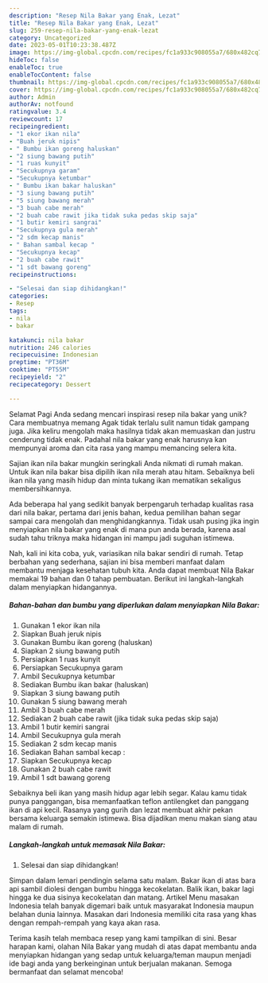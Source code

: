 ```yaml
---
description: "Resep Nila Bakar yang Enak, Lezat"
title: "Resep Nila Bakar yang Enak, Lezat"
slug: 259-resep-nila-bakar-yang-enak-lezat
category: Uncategorized
date: 2023-05-01T10:23:38.487Z
image: https://img-global.cpcdn.com/recipes/fc1a933c908055a7/680x482cq70/nila-bakar-foto-resep-utama.jpg
hideToc: false
enableToc: true
enableTocContent: false
thumbnail: https://img-global.cpcdn.com/recipes/fc1a933c908055a7/680x482cq70/nila-bakar-foto-resep-utama.jpg
cover: https://img-global.cpcdn.com/recipes/fc1a933c908055a7/680x482cq70/nila-bakar-foto-resep-utama.jpg
author: Admin
authorAv: notfound
ratingvalue: 3.4
reviewcount: 17
recipeingredient:
- "1 ekor ikan nila"
- "Buah jeruk nipis"
- " Bumbu ikan goreng haluskan"
- "2 siung bawang putih"
- "1 ruas kunyit"
- "Secukupnya garam"
- "Secukupnya ketumbar"
- " Bumbu ikan bakar haluskan"
- "3 siung bawang putih"
- "5 siung bawang merah"
- "3 buah cabe merah"
- "2 buah cabe rawit jika tidak suka pedas skip saja"
- "1 butir kemiri sangrai"
- "Secukupnya gula merah"
- "2 sdm kecap manis"
- " Bahan sambal kecap "
- "Secukupnya kecap"
- "2 buah cabe rawit"
- "1 sdt bawang goreng"
recipeinstructions:

- "Selesai dan siap dihidangkan!"
categories:
- Resep
tags:
- nila
- bakar

katakunci: nila bakar 
nutrition: 246 calories
recipecuisine: Indonesian
preptime: "PT36M"
cooktime: "PT55M"
recipeyield: "2"
recipecategory: Dessert

---
```



Selamat Pagi Anda sedang mencari inspirasi resep nila bakar yang unik? Cara membuatnya memang Agak tidak terlalu sulit namun tidak gampang juga. Jika keliru mengolah maka hasilnya tidak akan memuaskan dan justru cenderung tidak enak. Padahal nila bakar yang enak harusnya kan mempunyai aroma dan cita rasa yang mampu memancing selera kita.


Sajian ikan nila bakar mungkin seringkali Anda nikmati di rumah makan. Untuk ikan nila bakar bisa dipilih ikan nila merah atau hitam. Sebaiknya beli ikan nila yang masih hidup dan minta tukang ikan mematikan sekaligus membersihkannya.

Ada beberapa hal yang sedikit banyak berpengaruh terhadap kualitas rasa dari nila bakar, pertama dari jenis bahan, kedua pemilihan bahan segar sampai cara mengolah dan menghidangkannya. Tidak usah pusing jika ingin menyiapkan nila bakar yang enak di mana pun anda berada, karena asal sudah tahu triknya maka hidangan ini mampu jadi suguhan istimewa.


Nah, kali ini kita coba, yuk, variasikan nila bakar sendiri di rumah. Tetap berbahan yang sederhana, sajian ini bisa memberi manfaat dalam membantu menjaga kesehatan tubuh kita. Anda dapat membuat Nila Bakar memakai 19 bahan dan 0 tahap pembuatan. Berikut ini langkah-langkah dalam menyiapkan hidangannya.

<!--inarticleads1-->

##### Bahan-bahan dan bumbu yang diperlukan dalam menyiapkan Nila Bakar:

1. Gunakan 1 ekor ikan nila
1. Siapkan Buah jeruk nipis
1. Gunakan  Bumbu ikan goreng (haluskan)
1. Siapkan 2 siung bawang putih
1. Persiapkan 1 ruas kunyit
1. Persiapkan Secukupnya garam
1. Ambil Secukupnya ketumbar
1. Sediakan  Bumbu ikan bakar (haluskan)
1. Siapkan 3 siung bawang putih
1. Gunakan 5 siung bawang merah
1. Ambil 3 buah cabe merah
1. Sediakan 2 buah cabe rawit (jika tidak suka pedas skip saja)
1. Ambil 1 butir kemiri sangrai
1. Ambil Secukupnya gula merah
1. Sediakan 2 sdm kecap manis
1. Sediakan  Bahan sambal kecap :
1. Siapkan Secukupnya kecap
1. Gunakan 2 buah cabe rawit
1. Ambil 1 sdt bawang goreng


Sebaiknya beli ikan yang masih hidup agar lebih segar. Kalau kamu tidak punya panggangan, bisa memanfaatkan teflon antilengket dan panggang ikan di api kecil. Rasanya yang gurih dan lezat membuat akhir pekan bersama keluarga semakin istimewa. Bisa dijadikan menu makan siang atau malam di rumah. 

<!--inarticleads2-->

##### Langkah-langkah untuk memasak Nila Bakar:


1. Selesai dan siap dihidangkan!

Simpan dalam lemari pendingin selama satu malam. Bakar ikan di atas bara api sambil diolesi dengan bumbu hingga kecokelatan. Balik ikan, bakar lagi hingga ke dua sisinya kecokelatan dan matang. Artikel Menu masakan Indonesia telah banyak digemari baik untuk masyarakat Indonesia maupun belahan dunia lainnya. Masakan dari Indonesia memiliki cita rasa yang khas dengan rempah-rempah yang kaya akan rasa. 

Terima kasih telah membaca resep yang kami tampilkan di sini. Besar harapan kami, olahan Nila Bakar yang mudah di atas dapat membantu anda menyiapkan hidangan yang sedap untuk keluarga/teman maupun menjadi ide bagi anda yang berkeinginan untuk berjualan makanan. Semoga bermanfaat dan selamat mencoba!

